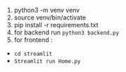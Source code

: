 1. python3 -m venv venv
2. source venv/bin/activate
3. pip install -r requirements.txt
3. for backend run ```python3 backend.py```
4. for frontend :
*   ```cd streamlit```
*   ```Streamlit run Home.py``` 
